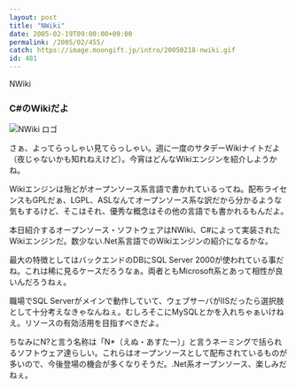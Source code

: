 ```yaml
---
layout: post
title: "NWiki"
date: 2005-02-19T09:00:00+09:00
permalink: /2005/02/455/
catch: https://image.moongift.jp/intro/20050218-nwiki.gif
id: 481
---
```

NWiki  
<!--more-->

### C#のWikiだよ
  

![NWiki ロゴ](https://image.moongift.jp/intro/20050218-nwiki.gif "NWiki ロゴ")

  

さぁ、よってらっしゃい見てらっしゃい。週に一度のサタデーWikiナイトだよ（夜じゃないかも知れねえけど）。今宵はどんなWikiエンジンを紹介しようかね。

  

Wikiエンジンは殆どがオープンソース系言語で書かれているってね。配布ライセンスもGPLだぁ、LGPL、ASLなんてオープンソース系な訳だから分かるような気もするけど、そこはそれ、優秀な概念はその他の言語でも書かれるもんだよ。

  

本日紹介するオープンソース・ソフトウェアはNWiki、C#によって実装されたWikiエンジンだ。数少ない.Net系言語でのWikiエンジンの紹介になるかな。

  

最大の特徴としてはバックエンドのDBにSQL Server 2000が使われている事だね。これは稀に見るケースだろうなぁ。両者ともMicrosoft系とあって相性が良いんだろうねぇ。

  

職場でSQL Serverがメインで動作していて、ウェブサーバがIISだったら選択肢として十分考えなきゃなんねぇ。むしろそこにMySQLとかを入れちゃぁいけねえ。リソースの有効活用を目指すべきだよ。

  

ちなみにN?と言う名称は「N\*（えぬ・あすたー）」と言うネーミングで括られるソフトウェア達らしい。これらはオープンソースとして配布されているものが多いので、今後登場の機会が多くなりそうだ。.Net系オープンソース、楽しみだねぇ。

